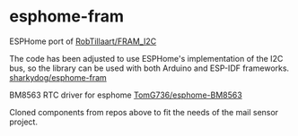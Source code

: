 # esphome-fram
ESPHome port of [RobTillaart/FRAM_I2C](https://github.com/RobTillaart/FRAM_I2C)

The code has been adjusted to use ESPHome's implementation of the I2C bus, so the library can be used with both Arduino and ESP-IDF frameworks. [sharkydog/esphome-fram](https://github.com/sharkydog/esphome-fram)

BM8563 RTC driver for esphome [TomG736/esphome-BM8563](https://github.com/TomG736/esphome-BM8563)

Cloned components from repos above to fit the needs of the mail sensor project.
